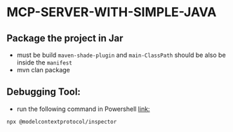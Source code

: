 MCP-SERVER-WITH-SIMPLE-JAVA
===

## Package the project in Jar 
- must be build `maven-shade-plugin` and `main-ClassPath` should be also be inside the `manifest` 
- mvn clan package


## Debugging Tool:
- run the following command in Powershell
[link: ](https://modelcontextprotocol.io/docs/tools/inspector)
```declarative
npx @modelcontextprotocol/inspector

```
